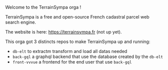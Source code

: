 Welcome to the TerrainSympa orga !

TerrainSympa is a free and open-source French cadastral parcel web search engine.

The website is here: https://terrainsympa.fr (not up yet).

This orga got 3 distincts repos to make TerrainSympa up and running:
- `db-elt` to extractm transform and load all datas needed 
- `back-gql` a graphql backend that use the database created by the `db-elt`
- `front-vvvue` a frontend for the end user that use `back-gql`

